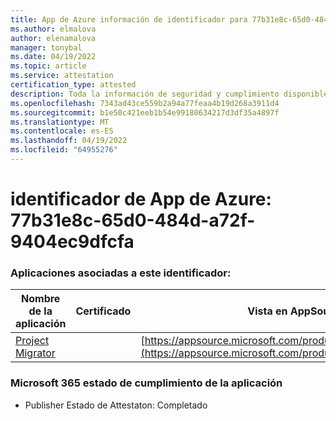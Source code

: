 ```yaml
---
title: App de Azure información de identificador para 77b31e8c-65d0-484d-a72f-9404ec9dfcfa
ms.author: elmalova
author: elenamalova
manager: tonybal
ms.date: 04/19/2022
ms.topic: article
ms.service: attestation
certification_type: attested
description: Toda la información de seguridad y cumplimiento disponible para 77b31e8c-65d0-484d-a72f-9404ec9dfcfa.
ms.openlocfilehash: 7343ad43ce559b2a94a77feaa4b19d268a3911d4
ms.sourcegitcommit: b1e50c421eeb1b54e99180634217d3df35a4897f
ms.translationtype: MT
ms.contentlocale: es-ES
ms.lasthandoff: 04/19/2022
ms.locfileid: "64955276"
---
```

# <a name="azure-app-id-77b31e8c-65d0-484d-a72f-9404ec9dfcfa"></a>identificador de App de Azure: 77b31e8c-65d0-484d-a72f-9404ec9dfcfa


### <a name="apps-associated-with-this-id"></a>Aplicaciones asociadas a este identificador:
| **Nombre de la aplicación** | **Certificado** | **Vista en AppSource** |
|--------------|---------------|-----------------------|
| [Project Migrator](../forward/WA200003160.md) |  | [https://appsource.microsoft.com/product/office/WA200003160](https://appsource.microsoft.com/product/office/WA200003160) |

### <a name="microsoft-365-app-compliance-status"></a>Microsoft 365 estado de cumplimiento de la aplicación
- Publisher Estado de Attestaton: Completado
